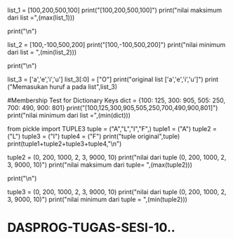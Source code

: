 list_1 = [100,200,500,100]
print("[100,200,500,100]")
print("nilai maksimum dari list =",(max(list_1)))

print("\n")

list_2 = [100,-100,500,200]
print("[100,-100,500,200]")
print("nilai minimum dari list = ",(min(list_2)))

print("\n")

list_3 = ['a','e','i','u']
list_3[:0] = ["O"]
print("original list ['a','e','i','u']")
print ("Memasukan huruf a pada list",list_3)

#Membership Test for Dictionary Keys
dict = {100: 125, 300: 905, 505: 250, 700: 490, 900: 801}
print("[100,125,300,905,505,250,700,490,900,801]")
print("nilai minimum dari list =",(min(dict)))

from pickle import TUPLE3
tuple = ("A","L","I","F",)
tuple1 = ("A")
tuple2 = ("L")
tuple3 = ("I")
tuple4 = ("F")
print("tuple original",tuple)
print(tuple1+tuple2+tuple3+tuple4,"\n")

tuple2  = (0, 200, 1000, 2, 3, 9000, 10)
print("nilai dari tuple (0, 200, 1000, 2, 3, 9000, 10)")
print("nilai maksimum dari tuple= ",(max(tuple2)))

print("\n")

tuple3  = (0, 200, 1000, 2, 3, 9000, 10)
print("nilai dari tuple (0, 200, 1000, 2, 3, 9000, 10)")
print("nilai minimum dari tuple = ",(min(tuple2)))

# DASPROG-TUGAS-SESI-10..

